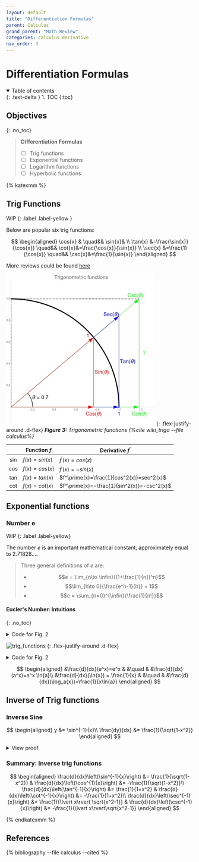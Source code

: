 ```yaml
---
layout: default
title: "Differentiation Formulas"
parent: Calculus
grand_parent: "Math Review"
categories: calculus derivative
nav_order: 3
---
```


# Differentiation Formulas

<details open markdown="block">
  <summary>
    Table of contents
  </summary>
  {: .text-delta }
1. TOC
{:toc}
</details>

## Objectives
{: .no_toc}

> **Differentiation Formulas**
>
> - [ ] Trig functions
> - [ ] Exponential functions
> - [ ] Logarithm functions
> - [ ] Hyperbolic functions

{% katexmm %}

## Trig Functions

WIP
{: .label .label-yellow }

Below are popular six trig functions:

$$
\begin{aligned}
\cos{x}                           & \quad&&     \sin{x}& \\
\tan{x} &=\frac{\sin{x}}{\cos{x}}   \quad&&     \cot{x}&=\frac{\cos{x}}{\sin{x}} \\
\sec{x} &=\frac{1}{\cos{x}}         \quad&&     \csc{x}&=\frac{1}{\sin{x}}
\end{aligned}
$$

More reviews could be found [here][trig_review]

![trig_functions][fig1_trig_function]
{: .flex-justify-around .d-flex}
*<b>Figure 3:</b> Trigonometric functions {%cite wiki_trigo --file calculus%}*

|    | Function $f$ | Derivative $f^\prime$ |
|:--:|--------------|----------------|
|sin |$f(x) = sin(x)$|$f^\prime(x)=cos(x)$|
|cos |$f(x) = cos(x)$|$f^\prime(x)=-sin(x)$|
|tan |$f(x) = tan(x)$|$f^\prime(x)=\frac{1}{cos^2(x)}=sec^2(x)$|
|cot |$f(x) = cot(x)$|$f^\prime(x)=-\frac{1}{sin^2(x)}=-csc^2(x)$|

## Exponential functions

### Number e

WIP
{: .label .label-yellow}

The number $e$ is an important mathematical constant, approximately equal to $2.71828...$.

> Three general definitions of $e$ are:
>
> - $$e = \lim_{n\to \infin}{(1+\frac{1}{n})^n}$$
> - $$\lim_{h\to 0}{\frac{e^h-1}{h}} = 1$$
> - $$e = \sum_{n=0}^{\infin}{\frac{1}{n!}}$$

#### Eucler's Number: Intuitions
{: .no_toc}



<details>
    <summary>Code for Fig. 2</summary>
    {% capture my_include %}{% include nb/trig_functions.md %}{% endcapture %}
    {{ my_include | markdownify }}
</details>

![trig_functions][fig2_exp_function]
{: .flex-justify-around .d-flex}

<details>
    <summary>Code for Fig. 2</summary>
    {% capture my_include %}{% include nb/trig_functions.md %}{% endcapture %}
    {{ my_include | markdownify }}
</details>

$$
\begin{aligned}
&\frac{d}{dx}(e^x)=e^x & &\quad & &\frac{d}{dx}(a^x)=a^x \ln{a}\\
&\frac{d}{dx}(\ln{x}) = \frac{1}{x} & &\quad & &\frac{d}{dx}(\log_a{x})=\frac{1}{x\ln{a}}
\end{aligned}
$$

## Inverse of Trig functions

### Inverse Sine

$$
\begin{aligned}
y &= \sin^{-1}{x}\\
\frac{dy}{dx} &= \frac{1}{\sqrt{1-x^2}}
\end{aligned}
$$

<details>
    <summary>View proof</summary>
    {% capture my_include %}{% include proofs/inverse_sine.md %}{% endcapture %}
    {{ my_include | markdownify }}
</details>

### Summary: Inverse trig functions

$$
\begin{aligned}
\frac{d}{dx}\left(\sin^{-1}{x}\right) &= \frac{1}{\sqrt{1-x^2}}  &  \frac{d}{dx}\left(\cos^{1}{x}\right) &= -\frac{1}{\sqrt{1-x^2}}\\
\frac{d}{dx}\left(\tan^{-1}{x}\right) &= \frac{1}{1+x^2} & \frac{d}{dx}\left(\cot^{-1}{x}\right) &= -\frac{1}{1+x^2}\\
\frac{d}{dx}\left(\sec^{-1}{x}\right) &= \frac{1}{\lvert x\rvert \sqrt{x^2-1}} & \frac{d}{dx}\left(\csc^{-1}{x}\right) &= -\frac{1}{\lvert x\rvert\sqrt{x^2-1}}
\end{aligned}
$$

{% endkatexmm %}

## References

{% bibliography --file calculus --cited %}

[fig1_trig_function]: /assets/images/calculus/trig_functions.jpg "Trigometric functions"
[fig2_exp_function]: /assets/images/calculus/e_func.gif "Trigometric functions"
[trig_review]: https://tutorial.math.lamar.edu/Classes/CalcI/TrigFcns.aspx
